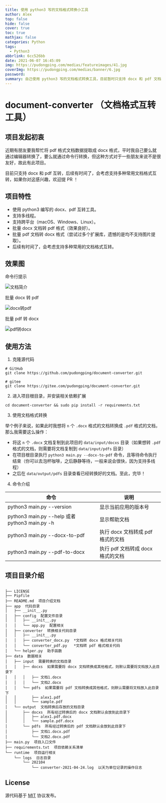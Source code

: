 ```yaml
---
title: 使用 python3 写的文档格式转换小工具
author: Alex
top: false
hide: false
cover: true
toc: true
mathjax: false
categories: Python
tags:
  - Python3
abbrlink: 6cc526bb
date: 2021-06-07 16:45:09
img: https://pudongping.com/medias/featureimages/41.jpg
coverImg: https://pudongping.com/medias/banner/6.jpg
password:
summary: 自己使用 python3 写的文档格式转换工具，目前暂时只支持 docx 和 pdf 文档互转，后面有时间的话，再考虑完善更多的格式互转。
---
```


# document-converter （文档格式互转工具）

## 项目发起初衷

近期有朋友要我帮忙将 pdf 格式文档数据提取成 docx 格式，平时我自己要么就通过编辑器转换了，要么就通过命令行转换，但这种方式对于一些朋友来说不是很友好，故此有此项目。

目前只支持 docx 和 pdf 互转，后续有时间了，会考虑支持多种常用文档格式互转，如果你对这感兴趣，欢迎提 PR ！

## 项目特性

- 使用 python3 编写的 docx、pdf 互转工具。
- 支持多线程。
- 支持跨平台（macOS、Windows、Linux）。
- 批量 docx 文档转 pdf 格式（效果良好）。
- 批量 pdf 文档转 docx 格式（尝试过多个扩展库，遗憾的是均不支持图片提取）。
- 后续有时间了，会考虑支持多种常用的文档格式互转。

## 效果图

命令行提示

![文档简介](https://upload-images.jianshu.io/upload_images/14623749-155e22f797a6ee6f.png?imageMogr2/auto-orient/strip%7CimageView2/2/w/1240)

批量 docx 转 pdf

![docx转pdf](https://upload-images.jianshu.io/upload_images/14623749-3df6914674c7e060.png?imageMogr2/auto-orient/strip%7CimageView2/2/w/1240)

批量 pdf 转 docx

![pdf转docx](https://upload-images.jianshu.io/upload_images/14623749-800ff9980abdb59a.png?imageMogr2/auto-orient/strip%7CimageView2/2/w/1240)

## 使用方法

1. 克隆源代码

```shell
# GitHub
git clone https://github.com/pudongping/document-converter.git

# gitee
git clone https://gitee.com/pudongping/document-converter.git
```

2. 进入项目根目录，并安装相关依赖扩展

```shell
cd document-converter && sudo pip install -r requirements.txt
```

3. 使用文档格式转换

举个例子来说，如果此时我想将 `n` 个 `.docx` 格式的文档转换成 `.pdf` 格式的文档，那么我需要这么操作：

- 将这 `n` 个 `.docx` 文档复制到此项目的 `data/input/docxs` 目录（如果想转 `.pdf` 格式的文档，则需要将文档复制到 `data/input/pdfs` 目录）
- 在项目根目录执行 `python3 main.py --docx-to-pdf` 命令，且等待命令执行结束（你可以去泡杯咖啡，之后静静等待，一般来说会很快，因为支持多线程）
- 之后在 `data/output/pdfs` 目录查看已经转换好的文档。至此，完毕！

4. 命令介绍

命令|说明
---|---
python3 main.py --version | 显示当前应用的版本号
python3 main.py --help 或者 python3 main.py -h | 显示帮助文档
python3 main.py --docx-to-pdf | 执行 docx 文档转成 pdf 格式的文档
python3 main.py --pdf-to-docx | 执行 pdf 文档转成 docx 格式的文档

## 项目目录介绍

```shell

├── LICENSE
├── Pipfile
├── README.md  项目介绍文档
├── app  代码目录
│   ├── __init__.py
│   ├── config  配置文件目录
│   │   ├── __init__.py
│   │   └── app.py  配置相关
│   ├── converter  转换相关代码目录
│   │   ├── __init__.py
│   │   ├── converter_docx.py  *文档转 docx 格式相关代码
│   │   └── converter_pdf.py   *文档转 pdf 格式相关代码
│   └── helper.py  助手函数
├── data  数据相关
│   ├── input  需要转换的文档目录
│   │   ├── docxs  如果需要将 docx 文档转换成其他格式，则默认需要将文档放入此目录下
│   │   │   ├── 文档1.docx
│   │   │   └── 文档2.docx
│   │   └── pdfs  如果需要将 pdf 文档转换成其他格式，则默认需要将文档放入此目录下
│   │       ├── alex1.pdf
│   │       └── sample.pdf
│   └── output  文档转换后存放的文档目录
│       ├── docxs  所有经过转换后的 docx 文档默认会放到此目录下
│       │   ├── alex1.pdf.docx
│       │   └── sample.pdf.docx
│       └── pdfs  所有经过转换后的 pdf 文档默认会放到此目录下
│           ├── 文档1.docx.pdf
│           └── 文档2.docx.pdf
├── main.py  项目入口文件
├── requirements.txt  项目依赖关系清单
└── runtime  项目运行相关
    └── logs  日志目录
        └── 202104
            └── converter-2021-04-24.log  以天为单位记录的操作日志

```

## License

源代码基于 [MIT](https://opensource.org/licenses/MIT) 协议发布。
